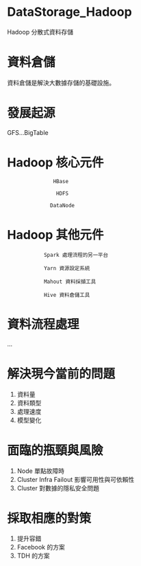 # DataStorage_Hadoop
Hadoop 分散式資料存儲

# 資料倉儲

資料倉儲是解決大數據存儲的基礎設施。

# 發展起源

GFS...BigTable

# Hadoop 核心元件

                   HBase
                  
                    HDFS
                  
                  DataNode
                  
# Hadoop 其他元件

                Spark 處理流程的另一平台

                Yarn 資源設定系統
                
                Mahout 資料採擷工具
                
                Hive 資料倉儲工具
# 資料流程處理

...

# 解決現今當前的問題

1. 資料量
2. 資料類型
3. 處理速度
4. 模型變化

# 面臨的瓶頸與風險

1. Node 單點故障時
2. Cluster Infra Failout 影響可用性與可依賴性
3. Cluster 對數據的隱私安全問題

# 採取相應的對策

1. 提升容錯
2. Facebook 的方案
3. TDH 的方案
